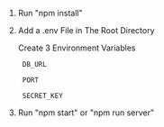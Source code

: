 1) Run "npm install"

2) Add a .env File in The Root Directory

    Create 3 Environment Variables
    
        DB_URL 
        
        PORT
        
        SECRET_KEY

3) Run "npm start" or "npm run server"
